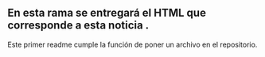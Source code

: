 ## En esta rama se entregará el HTML que corresponde a esta noticia .

Este primer readme cumple la función de poner un archivo en el repositorio.